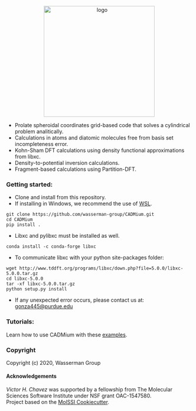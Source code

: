 
<!-- [//]: # (Badges)
[![CI](https://img.shields.io/github/workflow/status/wasserman-group/CADMium/CI)](https://github.com/wasserman-group/CADMium/actions?query=workflow%3ACI)
[![codecov](https://codecov.io/gh/wasserman-group/CADMium/branch/main/graph/badge.svg)](https://codecov.io/gh/wasserman-group/CADMium)
[![Language grade: Python](https://img.shields.io/lgtm/grade/python/g/wasserman-group/CADMium.svg?logo=lgtm&logoWidth=18)](https://lgtm.com/projects/g/wasserman-group/CADMium/context:python) -->


<p align="center">
<img src="https://raw.githubusercontent.com/wasserman-group/pyCADMium/main/docs/pycadmium_logo_2.png" alt="logo" height=300>
</p>


- Prolate spheroidal coordinates grid-based code that solves a cylindrical problem analitically.  
- Calculations in atoms and diatomic molecules free from basis set incompleteness error. 
- Kohn-Sham DFT calculations using density functional approximations from libxc. 
- Density-to-potential inversion calculations. 
- Fragment-based calculations using Partition-DFT. 


### Getting started:  
- Clone and install from this repository.
- If installing in Windows, we recommend the use of [WSL](https://docs.microsoft.com/en-us/windows/wsl/install-win10).

```
git clone https://github.com/wasserman-group/CADMium.git
cd CADMium
pip install . 
```
- Libxc and pylibxc must be installed as well. 
```
conda install -c conda-forge libxc
```
- To communicate libxc with your python site-packages folder:
```
wget http://www.tddft.org/programs/libxc/down.php?file=5.0.0/libxc-5.0.0.tar.gz
cd libxc-5.0.0
tar -xf libxc-5.0.0.tar.gz
python setup.py install
```

- If any unexpected error occurs, please contact us at: gonza445@purdue.edu  

### Tutorials:
Learn how to use CADMium with these [examples](https://github.com/wasserman-group/CADMium_examples).  
  
### Copyright
Copyright (c) 2020, Wasserman Group  

#### Acknowledgements
*Victor H. Chavez* was supported by a fellowship from The Molecular Sciences Software Institute under NSF grant OAC-1547580.  
Project based on the [MolSSI Cookiecutter](https://github.com/molssi/cookiecutter-cms).  

